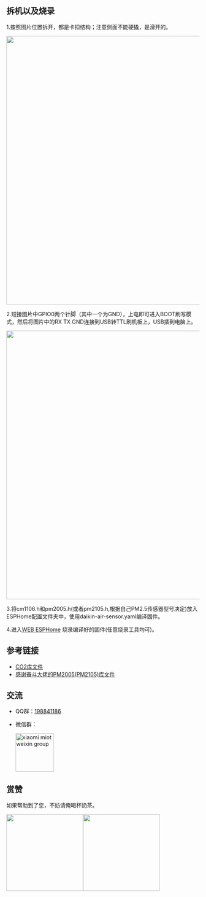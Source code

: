 ## 拆机以及烧录
1.按照图片位置拆开，都是卡扣结构；注意侧面不能硬撬，是滑开的。

<img src="https://raw.githubusercontent.com/louliangsheng/daikin-air-sensor/main/%E6%8B%86%E6%9C%BA.jpg" width="700">

2.短接图片中GPIO0两个针脚（其中一个为GND），上电即可进入BOOT刷写模式，然后将图片中的RX TX GND连接到USB转TTL刷机板上，USB插到电脑上。

<img src="https://raw.githubusercontent.com/louliangsheng/daikin-air-sensor/main/%E7%83%A7%E5%BD%95%E6%8E%A5%E5%8F%A3.jpg" width="700">

3.将cm1106.h和pm2005.h(或者pm2105.h,根据自己PM2.5传感器型号决定)放入ESPHome配置文件夹中，使用daikin-air-sensor.yaml编译固件。

4.进入[WEB ESPHome](https://web.esphome.io/) 烧录编译好的固件(任意烧录工具均可)。

## 参考链接
- [CO2库文件](https://github.com/LeoDJ/ESPHome_Nodes)
- [感谢奋斗大佬的PM2005(PM2105)库文件](https://github.com/nixieclock)

## 交流
- QQ群：[198841186](https://jq.qq.com/?_wv=1027&k=lZAMn5Uo)
- 微信群：

  <img src="https://user-images.githubusercontent.com/4549099/161735971-0540ce1c-eb49-4aff-8cb3-3bdad15e22f7.png" alt="xiaomi miot weixin group" width="100">


## 赏赞
如果帮助到了您，不妨请俺喝杯奶茶。

<img src="https://raw.githubusercontent.com/louliangsheng/daikin-air-sensor/main/wechat.jpg" width="200"><img src="https://raw.githubusercontent.com/louliangsheng/daikin-air-sensor/main/alipay.jpg" width="200">
